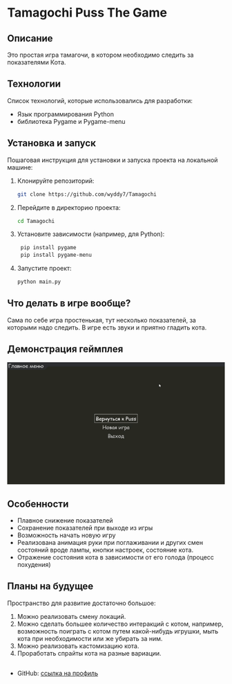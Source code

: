 # Tamagochi Puss The Game

## Описание

Это простая игра тамагочи, в котором необходимо следить за показателями Кота.

## Технологии

Список технологий, которые использовались для разработки:

-   Язык программирования Python
-   библиотека Pygame и Pygame-menu

## Установка и запуск

Пошаговая инструкция для установки и запуска проекта на локальной машине:

1. Клонируйте репозиторий:

    ```bash
    git clone https://github.com/wyddy7/Tamagochi
    ```

2. Перейдите в директорию проекта:

    ```bash
    cd Tamagochi
    ```

3. Установите зависимости (например, для Python):

    ```bash
     pip install pygame
     pip install pygame-menu
    ```

4. Запустите проект:
    ```bash
    python main.py
    ```

## Что делать в игре вообще?

Сама по себе игра простенькая, тут несколько показателей, за которыми надо следить. В игре есть звуки и приятно гладить кота.

## Демонстрация геймплея

![Игра получается](pussygame.gif)

## Особенности

-   Плавное снижение показателей
-   Сохранение показателей при выходе из игры
-   Возможность начать новую игру
-   Реализована анимация руки при поглаживании и других смен состояний вроде лампы, кнопки настроек, состояние кота.
-   Отражение состояния кота в зависимости от его голода (процесс похудения)

## Планы на будущее

Пространство для развитие достаточно большое:

1. Можно реализовать смену локаций.
2. Можно сделать большее количество интеракций с котом, например, возможность поиграть с котом путем какой-нибудь игрушки, мыть кота при необходимости или же убирать за ним.
3. Можно реализовать кастомизацию кота.
4. Проработать спрайты кота на разные вариации.

##

-   GitHub: [ссылка на профиль](https://github.com/wyddy7)
